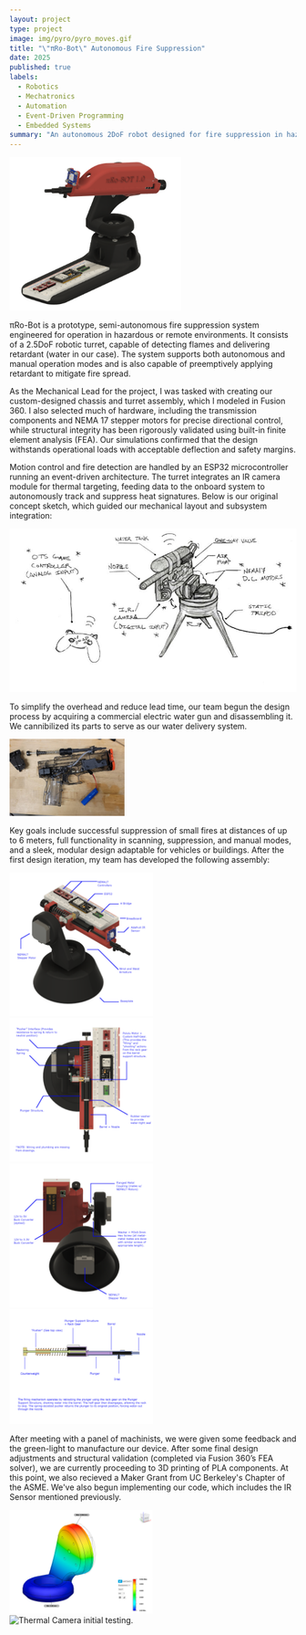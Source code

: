 ```yaml
---
layout: project
type: project
image: img/pyro/pyro_moves.gif
title: "\"πRo-Bot\" Autonomous Fire Suppression"
date: 2025
published: true
labels:
  - Robotics
  - Mechatronics
  - Automation
  - Event-Driven Programming
  - Embedded Systems
summary: "An autonomous 2DoF robot designed for fire suppression in hazardous environments, featuring both manual and automatic control."
---
```


<div class="text-center">
  <img class="img-fluid" src="../img/pyro/final_design.png" alt="Our Final design plan, ready to print!" style="width: 60%;">
</div>

πRo-Bot is a prototype, semi-autonomous fire suppression system engineered for operation in hazardous or remote environments. It consists of a 2.5DoF robotic turret, capable of detecting flames and delivering retardant (water in our case). The system supports both autonomous and manual operation modes and is also capable of preemptively applying retardant to mitigate fire spread.

As the Mechanical Lead for the project, I was tasked with creating our custom-designed chassis and turret assembly, which I modeled in Fusion 360. I also selected much of hardware, including the transmission components and NEMA 17 stepper motors for precise directional control, while structural integrity has been rigorously validated using built-in finite element analysis (FEA). Our simulations confirmed that the design withstands operational loads with acceptable deflection and safety margins.

Motion control and fire detection are handled by an ESP32 microcontroller running an event-driven architecture. The turret integrates an IR camera module for thermal targeting, feeding data to the onboard system to autonomously track and suppress heat signatures. Below is our original concept sketch, which guided our mechanical layout and subsystem integration:

<div class="text-center">
  <img class="img-fluid" src="../img/pyro/pyro_concept.jpg" alt="πRo-Bot Concept">
</div>

To simplify the overhead and reduce lead time, our team begun the design process by acquiring a commercial electric water gun and disassembling it. We cannibilized its parts to serve as our water delivery system.

<div class="text-center">
  <img class="img-fluid" src="../img/pyro/water_gun.jpeg" alt="The FunWee water gun. Fun to play with!" style="width: 40%">
</div>

Key goals include successful suppression of small fires at distances of up to 6 meters, full functionality in scanning, suppression, and manual modes, and a sleek, modular design adaptable for vehicles or buildings. After the first design iteration, my team has developed the following assembly:

<div class="text-center">
  <div class="row">
    <div class="col-md-6">
      <img class="img-fluid" src="../img/pyro/pyro1_iso.png" alt="Pyro ISO View" style="width: 50%;">
    </div>
    <div class="col-md-6">
      <img class="img-fluid" src="../img/pyro/pyro1_top.png" alt="Pyro Top View" style="width: 50%;">
    </div>
  </div>

  <div class="row">
    <div class="col-md-6">
      <img class="img-fluid" src="../img/pyro/pyro1_bottom.png" alt="Pyro Bottom View" style="width: 50%;">
    </div>
    <div class="col-md-6">
      <img class="img-fluid" src="../img/pyro/pyro_firing_assembly.png" alt="Pyro Firing Assembly" style="width: 50%;">
    </div>
  </div>
</div>

After meeting with a panel of machinists, we were given some feedback and the green-light to manufacture our device. After some final design adjustments and structural validation (completed via Fusion 360’s FEA solver), we are currently proceeding to 3D printing of PLA components. At this point, we also recieved a Maker Grant from UC Berkeley's Chapter of the ASME. We've also begun implementing our code, which includes the IR Sensor mentioned previously.

<div class="text-center">
  <img class="img-fluid" src="../img/pyro/fea.png" alt="Our armature passing FEA testing." style="width: 50%;">
</div>

<div class="text-center">
  <img class="img-fluid" src="../img/pyro/thermal.gif" alt="Thermal Camera initial testing." style="width: 50%;">
</div>
